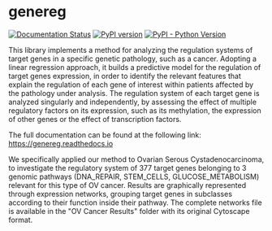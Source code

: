 # genereg

[![Documentation Status](https://readthedocs.org/projects/genereg/badge/?version=latest)](https://genereg.readthedocs.io/en/latest/?badge=latest)
[![PyPI version](https://img.shields.io/badge/pypi%20package-0.1.1-brightgreen.svg)](https://pypi.org/project/genereg/)
[![PyPI - Python Version](https://img.shields.io/badge/python-3.6-blue.svg)](https://github.com/Kia23/genereg)


This library implements a method for analyzing the regulation systems of target genes in a specific genetic pathology, such as a cancer. Adopting a linear regression approach, it builds a predictive model for the regulation of target genes expression, in order to identify the relevant features that explain the regulation of each gene of interest within patients affected by the pathology under analysis.
The regulation system of each target gene is analyzed singularly and independently, by assessing the effect of multiple regulatory factors on its expression, such as its methylation, the expression of other genes or the effect of transcription factors.

The full documentation can be found at the following link: https://genereg.readthedocs.io

We specifically applied our method to Ovarian Serous Cystadenocarcinoma, to investigate the regulatory system of 377 target genes belonging to 3 genomic pathways (DNA_REPAIR, STEM_CELLS, GLUCOSE_METABOLISM) relevant for this type of OV cancer. 
Results are graphically represented through expression networks, grouping target genes in subclasses according to their function inside their pathway. The complete networks file is available in the "OV Cancer Results" folder with its original Cytoscape format.